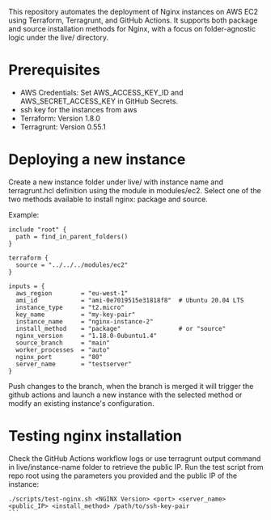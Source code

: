 This repository automates the deployment of Nginx instances on AWS EC2 using Terraform, Terragrunt, and GitHub Actions. It supports both package and source installation methods for Nginx, with a focus on folder-agnostic logic under the live/ directory.

# Prerequisites 
* AWS Credentials: Set AWS_ACCESS_KEY_ID and AWS_SECRET_ACCESS_KEY in GitHub Secrets.
* ssh key for the instances from aws 
* Terraform: Version 1.8.0
* Terragrunt: Version 0.55.1 

# Deploying a new instance
Create a new instance folder under live/ with instance name and terragrunt.hcl definition using the module in modules/ec2. Select one of the two methods available to install nginx: package and source.

Example: 
```
include "root" {
  path = find_in_parent_folders()
}

terraform {
  source = "../../../modules/ec2"
}

inputs = {
  aws_region        = "eu-west-1"
  ami_id            = "ami-0e7019515e31818f8"  # Ubuntu 20.04 LTS
  instance_type     = "t2.micro"
  key_name          = "my-key-pair"
  instance_name     = "nginx-instance-2"
  install_method    = "package"                # or "source"
  nginx_version     = "1.18.0-0ubuntu1.4"
  source_branch     = "main"
  worker_processes  = "auto"
  nginx_port        = "80"
  server_name       = "testserver"
}
```
Push changes to the branch, when the branch is merged it will trigger the github actions and launch a new instance with the selected method or modify an existing instance's configuration.

# Testing nginx installation

Check the GitHub Actions workflow logs or use terragrunt output command in live/instance-name folder to retrieve the public IP.  Run the test script from repo root using the parameters you provided and the public IP of the instance:
````
./scripts/test-nginx.sh <NGINX Version> <port> <server_name> <public_IP> <install_method> /path/to/ssh-key-pair
```




